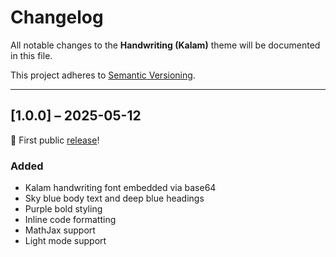 # Changelog

All notable changes to the **Handwriting (Kalam)** theme will be documented in this file.

This project adheres to [Semantic Versioning](https://semver.org/).

---

## [1.0.0] – 2025-05-12

🎉 First public [release](https://forum.obsidian.md/t/new-theme-handwriting-kalam-make-your-notes-feel-like-ink-on-paper/100635)!

### Added
- Kalam handwriting font embedded via base64
- Sky blue body text and deep blue headings
- Purple bold styling
- Inline code formatting
- MathJax support
- Light mode support

